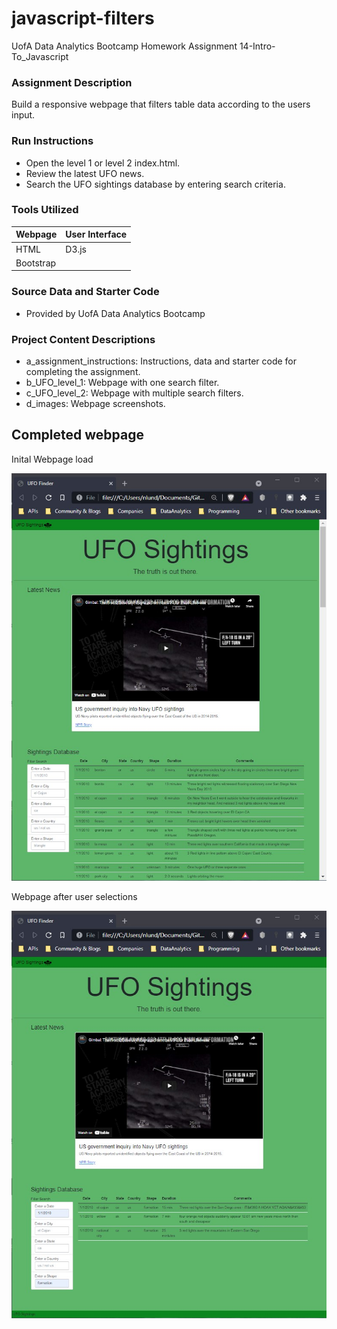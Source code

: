 # javascript-filters

UofA Data Analytics Bootcamp Homework Assignment 14-Intro-To_Javascript

### Assignment Description

Build a responsive webpage that filters table data according to the users input.

### Run Instructions
* Open the level 1 or level 2 index.html.
* Review the latest UFO news.
* Search the UFO sightings database by entering search criteria. 

### Tools Utilized
| Webpage | User Interface |
|----------|----------|
| HTML | D3.js |
| Bootstrap |  |


### Source Data and Starter Code
* Provided by UofA Data Analytics Bootcamp

### Project Content Descriptions
* a_assignment_instructions: Instructions, data and starter code for completing the assignment.
* b_UFO_level_1: Webpage with one search filter.
* c_UFO_level_2: Webpage with multiple search filters.
* d_images: Webpage screenshots.

## Completed webpage
Inital Webpage load

![unfiltered table](d_images/unfiltered_table.jpg)


Webpage after user selections

![unfiltered table](d_images/filtered_table.jpg)
